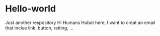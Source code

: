 # Hello-world
Just another respository
Hi Humans
Hubot here, I want to creat an email that inclue link, button, ratting, ... 
